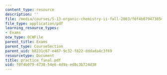 ```yaml
---
content_type: resource
description: ''
file: /media/courses/5-13-organic-chemistry-ii-fall-2003/f0f4b079473854e64d9aed8c3b724d38_practice_final.pdf
file_type: application/pdf
learning_resource_types:
- Exams
ocw_type: OCWFile
parent_title: Exams
parent_type: CourseSection
parent_uid: b8231c67-e467-9c32-f822-dddada4c3f69
resourcetype: Document
title: practice_final.pdf
uid: f0f4b079-4738-54e6-4d9a-ed8c3b724d38
---
```


